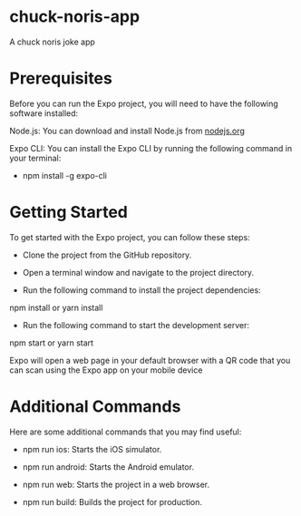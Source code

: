 # chuck-noris-app

A chuck noris joke app

# Prerequisites

Before you can run the Expo project, you will need to have the following software installed:

Node.js: You can download and install Node.js from [nodejs.org](nodejs.org)

Expo CLI: You can install the Expo CLI by running the following command in your terminal:

- npm install -g expo-cli

# Getting Started

To get started with the Expo project, you can follow these steps:

- Clone the project from the GitHub repository.

- Open a terminal window and navigate to the project directory.

- Run the following command to install the project dependencies:

npm install or yarn install

- Run the following command to start the development server:

npm start or yarn start

Expo will open a web page in your default browser with a QR code that you can scan using the Expo app on your mobile device

# Additional Commands

Here are some additional commands that you may find useful:

- npm run ios: Starts the iOS simulator.

- npm run android: Starts the Android emulator.

- npm run web: Starts the project in a web browser.

- npm run build: Builds the project for production.
